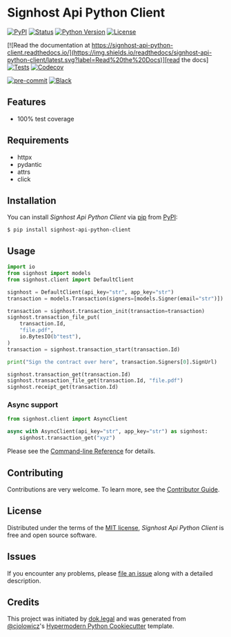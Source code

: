 # Signhost Api Python Client

[![PyPI](https://img.shields.io/pypi/v/signhost-api-python-client.svg)][pypi_]
[![Status](https://img.shields.io/pypi/status/signhost-api-python-client.svg)][status]
[![Python Version](https://img.shields.io/pypi/pyversions/signhost-api-python-client)][python version]
[![License](https://img.shields.io/pypi/l/signhost-api-python-client)][license]

[![Read the documentation at https://signhost-api-python-client.readthedocs.io/](https://img.shields.io/readthedocs/signhost-api-python-client/latest.svg?label=Read%20the%20Docs)][read the docs]
[![Tests](https://github.com/foarsitter/signhost-api-python-client/workflows/Tests/badge.svg)][tests]
[![Codecov](https://codecov.io/gh/foarsitter/signhost-api-python-client/branch/main/graph/badge.svg)][codecov]

[![pre-commit](https://img.shields.io/badge/pre--commit-enabled-brightgreen?logo=pre-commit&logoColor=white)][pre-commit]
[![Black](https://img.shields.io/badge/code%20style-black-000000.svg)][black]

[pypi_]: https://pypi.org/project/signhost-api-python-client/
[status]: https://pypi.org/project/signhost-api-python-client/
[python version]: https://pypi.org/project/signhost-api-python-client
[read the docs]: https://signhost-api-python-client.readthedocs.io/
[tests]: https://github.com/foarsitter/signhost-api-python-client/actions?workflow=Tests
[codecov]: https://app.codecov.io/gh/foarsitter/signhost-api-python-client
[pre-commit]: https://github.com/pre-commit/pre-commit
[black]: https://github.com/psf/black

## Features

- 100% test coverage

## Requirements

- httpx
- pydantic
- attrs
- click

## Installation

You can install _Signhost Api Python Client_ via [pip] from [PyPI]:

```console
$ pip install signhost-api-python-client
```

## Usage

```python
import io
from signhost import models
from signhost.client import DefaultClient

signhost = DefaultClient(api_key="str", app_key="str")
transaction = models.Transaction(signers=[models.Signer(email="str")])

transaction = signhost.transaction_init(transaction=transaction)
signhost.transaction_file_put(
    transaction.Id,
    "file.pdf",
    io.BytesIO(b"test"),
)
transaction = signhost.transaction_start(transaction.Id)

print("Sign the contract over here", transaction.Signers[0].SignUrl)

signhost.transaction_get(transaction.Id)
signhost.transaction_file_get(transaction.Id, "file.pdf")
signhost.receipt_get(transaction.Id)
```

### Async support

```python
from signhost.client import AsyncClient

async with AsyncClient(api_key="str", app_key="str") as signhost:
    signhost.transaction_get("xyz")
```

Please see the [Command-line Reference] for details.

## Contributing

Contributions are very welcome.
To learn more, see the [Contributor Guide].

## License

Distributed under the terms of the [MIT license][license],
_Signhost Api Python Client_ is free and open source software.

## Issues

If you encounter any problems,
please [file an issue] along with a detailed description.

## Credits

This project was initiated by [dok.legal] and was generated from [@cjolowicz]'s [Hypermodern Python Cookiecutter] template.

[dok.legal]: https://dok.legal/
[@cjolowicz]: https://github.com/cjolowicz
[pypi]: https://pypi.org/
[hypermodern python cookiecutter]: https://github.com/cjolowicz/cookiecutter-hypermodern-python
[file an issue]: https://github.com/foarsitter/signhost-api-python-client/issues
[pip]: https://pip.pypa.io/

<!-- github-only -->

[license]: https://github.com/foarsitter/signhost-api-python-client/blob/main/LICENSE
[contributor guide]: https://github.com/foarsitter/signhost-api-python-client/blob/main/CONTRIBUTING.md
[command-line reference]: https://signhost-api-python-client.readthedocs.io/en/latest/usage.html
